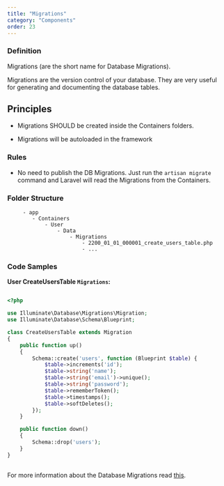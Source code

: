 ```yaml
---
title: "Migrations"
category: "Components"
order: 23
---
```


### Definition

Migrations (are the short name for Database Migrations). 

Migrations are the version control of your database. They are very useful for generating and documenting the database tables.

## Principles

- Migrations SHOULD be created inside the Containers folders.

- Migrations will be autoloaded in the framework

### Rules

- No need to publish the DB Migrations. Just run the `artisan migrate` command and Laravel will read the Migrations from the Containers.

### Folder Structure

```
	 - app
	    - Containers
	        - User
	            - Data
	                - Migrations
	                    - 2200_01_01_000001_create_users_table.php
	                    - ... 
```

### Code Samples

**User CreateUsersTable `Migrations`:** 


```php

<?php

use Illuminate\Database\Migrations\Migration;
use Illuminate\Database\Schema\Blueprint;

class CreateUsersTable extends Migration
{
    public function up()
    {
        Schema::create('users', function (Blueprint $table) {
            $table->increments('id');
            $table->string('name');
            $table->string('email')->unique();
            $table->string('password');
            $table->rememberToken();
            $table->timestamps();
            $table->softDeletes();
        });
    }

    public function down()
    {
        Schema::drop('users');
    }
}
	 
```


For more information about the Database Migrations read [this](https://laravel.com/docs/master/migrations).
